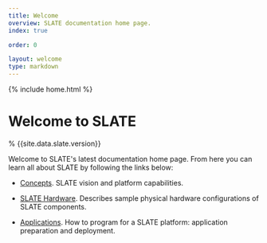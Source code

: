```yaml
---
title: Welcome
overview: SLATE documentation home page.
index: true

order: 0

layout: welcome
type: markdown
---
```

{% include home.html %}

# Welcome to SLATE 

% {{site.data.slate.version}}

Welcome to SLATE's latest documentation home page. From here you can learn all about SLATE by following
the links below:

- [Concepts]({{home}}/docs/concepts/). SLATE vision and platform capabilities.

- [SLATE Hardware]({{home}}/docs/slate-hardware/). Describes sample physical hardware configurations of SLATE components.

- [Applications]({{home}}/docs/applications/). How to program for a SLATE platform: application preparation and deployment.
